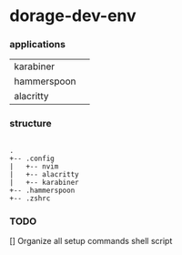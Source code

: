 # dorage-dev-env


### applications
 
| | |
| --- | --- |
| karabiner | |
| hammerspoon | |
| alacritty | |

### structure

```

.
+-- .config
|   +-- nvim
|   +-- alacritty
|   +-- karabiner 
+-- .hammerspoon
+-- .zshrc

```

### TODO

[] Organize all setup commands shell script
